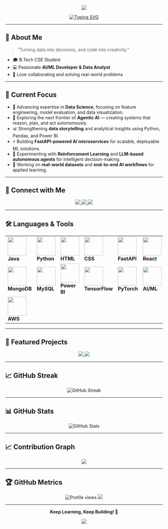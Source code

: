 <!-- Animated Header -->
<p align="center">
  <img src="https://capsule-render.vercel.app/api?type=waving&color=FFD700&height=250&section=header&text=Harish%20Kumaar%20👨‍💻&fontSize=50&fontColor=ffffff&fontAlignY=40" />
</p>

<!-- Typing SVG -->
<p align="center">
  <a href="https://git.io/typing-svg">
    <img src="https://readme-typing-svg.herokuapp.com?font=Fira+Code&weight=500&size=28&pause=1000&color=FFD700&center=true&vCenter=true&width=600&lines=Hi+%F0%9F%91%8B%2C+I'm+Harish+Kumaar;AI+%26+ML+Developer+%F0%9F%A4%96;Data+Analyst+%F0%9F%93%8A;Exploring+Intelligent+Systems+%E2%9A%A1" alt="Typing SVG" />
  </a>
</p>

---

## 🌟 About Me  
> “Turning data into decisions, and code into creativity.”  

- 🎓 B.Tech CSE Student  
- 💻 Passionate **AI/ML Developer & Data Analyst**  
- 🤝 Love collaborating and solving real-world problems  

---

## 🚀 Current Focus
- 🧠 Advancing expertise in **Data Science**, focusing on feature engineering, model evaluation, and data visualization.  
- 🤖 Exploring the next frontier of **Agentic AI** — creating systems that reason, plan, and act autonomously.  
- 📊 Strengthening **data storytelling** and analytical insights using Python, Pandas, and Power BI.  
- ⚡ Building **FastAPI-powered AI microservices** for scalable, deployable ML solutions.  
- 🧩 Experimenting with **Reinforcement Learning** and **LLM-based autonomous agents** for intelligent decision-making.  
- 🧪 Working on **real-world datasets** and **end-to-end AI workflows** for applied learning.  

---

## 🤝 Connect with Me  
<p align="center">
  <a href="https://www.linkedin.com/in/dharish-kumaar/" target="_blank">
    <img src="https://img.shields.io/badge/LinkedIn-FFD700?style=for-the-badge&logo=linkedin&logoColor=black"/>
  </a>
  <a href="mailto:harishkumaar.d@gmail.com" target="_blank">
    <img src="https://img.shields.io/badge/Gmail-FFD700?style=for-the-badge&logo=gmail&logoColor=black"/>
  </a>
  <a href="https://github.com/HarishKumaarD" target="_blank">
    <img src="https://img.shields.io/badge/GitHub-FFD700?style=for-the-badge&logo=github&logoColor=black"/>
  </a>
</p>

---

## 🛠️ Languages & Tools  

<div align="center">
  <table>
    <tr>
      <td><img src="https://skillicons.dev/icons?i=java" width="60"/><br><b>Java</b></td>
      <td><img src="https://techstack-generator.vercel.app/python-icon.svg" width="60"/><br><b>Python</b></td>
      <td><img src="https://skillicons.dev/icons?i=html" width="60"/><br><b>HTML</b></td>
      <td><img src="https://skillicons.dev/icons?i=css" width="60"/><br><b>CSS</b></td>
      <td><img src="https://skillicons.dev/icons?i=fastapi" width="60"/><br><b>FastAPI</b></td>
      <td><img src="https://skillicons.dev/icons?i=react" width="60"/><br><b>React</b></td>
      <td><img src="https://upload.wikimedia.org/wikipedia/commons/e/ed/Pandas_logo.svg" width="60"/><br><b>Pandas</b></td>
      <td><img src="https://upload.wikimedia.org/wikipedia/commons/3/31/NumPy_logo_2020.svg" width="60"/><br><b>NumPy</b></td>
      <td><img src="https://upload.wikimedia.org/wikipedia/commons/3/3d/TkInterLogo.png" width="60"/><br><b>Tkinter</b></td>
    </tr>
    <tr>
      <td><img src="https://skillicons.dev/icons?i=mongodb" width="60"/><br><b>MongoDB</b></td>
      <td><img src="https://techstack-generator.vercel.app/mysql-icon.svg" width="60"/><br><b>MySQL</b></td>
      <td><img src="https://upload.wikimedia.org/wikipedia/commons/c/cf/New_Power_BI_Logo.svg" width="60"/><br><b>Power BI</b></td>
      <td><img src="https://skillicons.dev/icons?i=tensorflow" width="60"/><br><b>TensorFlow</b></td>
      <td><img src="https://skillicons.dev/icons?i=pytorch" width="60"/><br><b>PyTorch</b></td>
      <td><img src="https://cdn-icons-png.flaticon.com/512/2103/2103626.png" width="60"/><br><b>AI/ML</b></td>
      <td><img src="https://user-images.githubusercontent.com/25181517/192108372-f71d70ac-7ae6-4c0d-8395-51d8870c2ef0.png" width="60"/><br><b>Git</b></td>
      <td><img src="https://techstack-generator.vercel.app/github-icon.svg" width="60"/><br><b>GitHub</b></td>
      <td><img src="https://skillicons.dev/icons?i=vscode" width="60"/><br><b>VSCode</b></td>
    </tr>
    <tr>
      <td><img src="https://techstack-generator.vercel.app/aws-icon.svg" width="60"/><br><b>AWS</b></td>
    </tr>
  </table>
</div>

--- 

## 💼 Featured Projects  

<p align="center">
  <a href="https://github.com/HarishKumaarD/Credit-Card-Fraud-Detection-">
    <img src="https://github-readme-stats.vercel.app/api/pin/?username=HarishKumaarD&repo=Credit-Card-Fraud-Detection-&theme=tokyonight&title_color=FFD700" />
  </a>
  <a href="https://github.com/HarishKumaarD/GetTogether">
    <img src="https://github-readme-stats.vercel.app/api/pin/?username=HarishKumaarD&repo=GetTogether&theme=tokyonight&title_color=FFD700" />
  </a>
</p>

--- 

## 📈 GitHub Streak  

<div align="center">
  <img src="https://streak-stats.demolab.com?user=HarishKumaarD&theme=tokyonight&hide_border=true&ring=FFD700&fire=FFD700&currStreakLabel=FFD700" alt="GitHub Streak"/>
</div>

--- 

## 📊 GitHub Stats  

<p align="center">
  <img src="https://github-readme-stats.vercel.app/api?username=HarishKumaarD&show_icons=true&theme=tokyonight&hide_border=true&title_color=FFD700&icon_color=FFD700" alt="GitHub Stats"/>
</p>

--- 

## 📈 Contribution Graph  
<p align="center">
  <img src="https://github-readme-activity-graph.vercel.app/graph?username=HarishKumaarD&theme=tokyo-night&bg_color=0d1117&color=FFD700&line=FFD700&point=FFFFFF&area=true" />
</p>

--- 

## 🏆 GitHub Metrics  
<p align="center">
  <img src="https://komarev.com/ghpvc/?username=HarishKumaarD&color=FFD700&style=for-the-badge" alt="Profile views"/>
  <img src="https://img.shields.io/github/followers/HarishKumaarD?label=Followers&style=for-the-badge&color=FFD700" />
</p>

--- 

<p align="center">
  <b>Keep Learning, Keep Building! 🚀</b>
</p>

<!-- Footer -->
<p align="center">
  <img src="https://capsule-render.vercel.app/api?type=waving&color=FFD700&height=120&section=footer"/>
</p>
